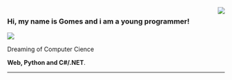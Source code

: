 <img align='right' src="https://github-readme-stats.vercel.app/api?username=Gomaink&show_icons=true&title_color=FFFFFF&text_color=FFFFFF&icon_color=FFC100&bg_color=1F1F1F&cache_seconds=2300">

### Hi, my name is Gomes and i am a young programmer!

<img src="https://img.shields.io/static/v1?label=Overview&message=Gomaink&color=1F1F1F&style=for-the-badge&logo=GitHub">

<p>

Dreaming of Computer Cience<br/>

**Web, Python and C#/.NET**.


</p>
<hr>
